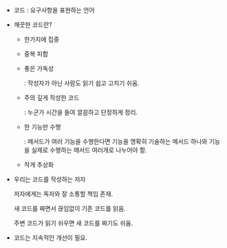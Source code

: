 - 코드 : 요구사항을 표현하는 언어
- 깨끗한 코드란?
    - 한가지에 집중
    - 중복 피함
    - 좋은 가독성
        
        : 작성자가 아닌 사람도 읽기 쉽고 고치기 쉬움.
        
    - 주의 깊게 작성한 코드
        
        : 누군가 시간을 들여 깔끔하고 단정하게 정리.
        
    - 한 기능만 수행
        
        : 메서드가 여러 기능을 수행한다면 기능을 명확히 기술하는 메서드 하나와 기능을 실제로 수행하는 메서드 여러개로 나누어야 함.
        
    - 작게 추상화
    
- 우리는 코드를 작성하는 저자
    
    저자에게는 독자와 잘 소통할 책임 존재.
    
    새 코드를 짜면서 끊임없이 기존 코드를 읽음.
    
    주변 코드가 읽기 쉬우면 새 코드를 짜기도 쉬움.
    
- 코드는 지속적인 개선이 필요.

